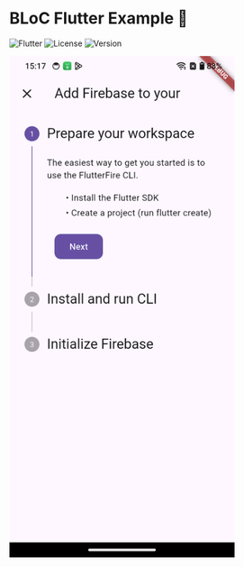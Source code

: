 
# BLoC Flutter Example 🚀

![Flutter](https://img.shields.io/badge/Flutter%20-%20Special%20Widgets%20-%20)
![License](https://img.shields.io/badge/license-MIT-green.svg)
![Version](https://img.shields.io/badge/version-1.0.0-brightgreen.svg)


  <img src="https://github.com/ajazify/git_image/blob/main/stepper_example.png" alt="Flutter bloc demo with image API" width="400"/>
